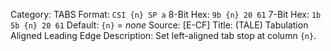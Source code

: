 Category: TABS
Format: `CSI {n} SP a`
8-Bit Hex: `9b {n} 20 61`
7-Bit Hex: `1b 5b {n} 20 61`
Default: `{n}` = *none*
Source: [E-CF]
Title: (TALE) Tabulation Aligned Leading Edge
Description: Set left-aligned tab stop at column `{n}`.
